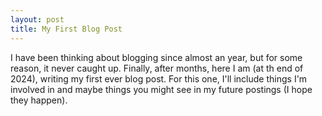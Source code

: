 ```yaml
---
layout: post
title: My First Blog Post
---
```


I have been thinking about blogging since almost an year, but for some reason, it never caught up. Finally, after months, here I am (at th end of 2024), writing my first ever blog post. For this one, I'll include things I'm involved in and maybe things you might see in my future postings (I hope they happen).

